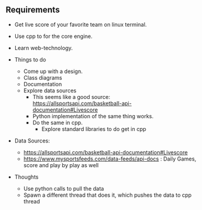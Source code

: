 ## Requirements
* Get live score of your favorite team on linux terminal.
* Use cpp to for the core engine.
* Learn web-technology.



* Things to do
    * Come up with a design.
    * Class diagrams
    * Documentation
    * Explore data sources
      * This seems like a good source: https://allsportsapi.com/basketball-api-documentation#Livescore
      * Python implementation of the same thing works.
      * Do the same in cpp.
        * Explore standard libraries to do get in cpp

* Data Sources:
  * https://allsportsapi.com/basketball-api-documentation#Livescore
  * https://www.mysportsfeeds.com/data-feeds/api-docs : Daily Games, score and play by play as well


* Thoughts
  * Use python calls to pull the data
  * Spawn a different thread that does it, which pushes the data to cpp thread

  
